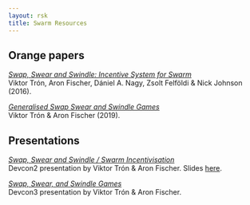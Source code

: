 ```yaml
---
layout: rsk
title: Swarm Resources
---
```


## Orange papers
[_Swap, Swear and Swindle: Incentive System for Swarm_](https://swarm-gateways.net/bzz:/theswarm.eth/ethersphere/orange-papers/1)  
Viktor Trón, Aron Fischer, Dániel A. Nagy, Zsolt Felföldi & Nick Johnson (2016).

[_Generalised Swap Swear and Swindle Games_](https://www.overleaf.com/read/yszmsdqyqbvc)  
Viktor Trón & Aron Fischer (2019).

## Presentations
[_Swap, Swear and Swindle / Swarm Incentivisation_](https://www.youtube.com/watch?v=DZbhjnhP5g4)  
Devcon2 presentation by Viktor Trón & Aron Fischer. Slides [here](https://ethersphere.github.io/swarm-home/talks/devcon2/sw%5E3/sw%5E3-slides.pdf).

[_Swap, Swear, and Swindle Games_](https://www.youtube.com/watch?v=9Cgyhsjsfbg)  
Devcon3 presentation by Viktor Trón & Aron Fischer.